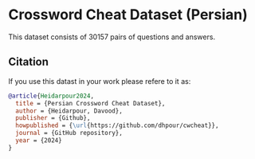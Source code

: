 # Crossword Cheat Dataset (Persian)

This dataset consists of 30157 pairs of questions and answers.

Citation
--------
If you use this datast in your work please refere to it as:

```bibtex
@article{Heidarpour2024,
  title = {Persian Crossword Cheat Dataset},
  author = {Heidarpour, Davood},
  publisher = {Github},
  howpublished = {\url{https://github.com/dhpour/cwcheat}},
  journal = {GitHub repository},
  year = {2024}
}